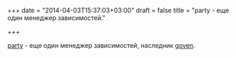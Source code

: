 +++
date = "2014-04-03T15:37:03+03:00"
draft = false
title = "party - еще один менеджер зависимостей."

+++

<p><a href="https://github.com/mjibson/party">party</a> - еще один менеджер зависимостей, наследник <a href="https://github.com/kr/goven">goven</a>.</p>

